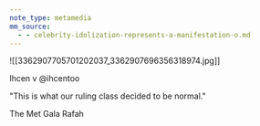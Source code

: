 ```yaml
---
note_type: metamedia
mm_source:
  - - celebrity-idolization-represents-a-manifestation-o.md
---
```


![[3362907705701202037_3362907696356318974.jpg]]

lhcen v
@ihcentoo

"This is what our ruling class decided to
be normal."

The Met Gala Rafah


